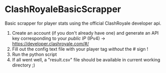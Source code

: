 # ClashRoyaleBasicScrapper
Basic scrapper for player stats using the official ClashRoyale developer api.

1. Create an account (if you don't already have one) and generate an API key corresponding to your *public IP* (IPv4) -> https://developer.clashroyale.com/#/
2. Fill out the config text file with your player tag *without* the # sign ! 
3. Run the python script 
4. If all went well, a "result.csv" file should be available in current working directory ;) 
